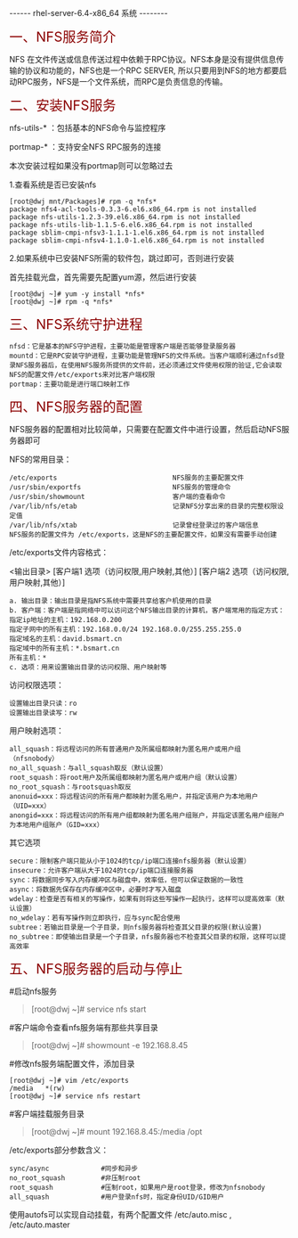 ------ rhel-server-6.4-x86_64 系统 --------

<font color=#8B0000 size=5>一、NFS服务简介</font>

NFS 在文件传送或信息传送过程中依赖于RPC协议。NFS本身是没有提供信息传输的协议和功能的，NFS也是一个RPC SERVER,
所以只要用到NFS的地方都要启动RPC服务，NFS是一个文件系统，而RPC是负责信息的传输。

<font color=#8B0000 size=5>二、安装NFS服务</font>

nfs-utils-* ：包括基本的NFS命令与监控程序

portmap-* ：支持安全NFS RPC服务的连接

本次安装过程如果没有portmap则可以忽略过去

1.查看系统是否已安装nfs
```
[root@dwj mnt/Packages]# rpm -q *nfs*
package nfs4-acl-tools-0.3.3-6.el6.x86_64.rpm is not installed
package nfs-utils-1.2.3-39.el6.x86_64.rpm is not installed
package nfs-utils-lib-1.1.5-6.el6.x86_64.rpm is not installed
package sblim-cmpi-nfsv3-1.1.1-1.el6.x86_64.rpm is not installed
package sblim-cmpi-nfsv4-1.1.0-1.el6.x86_64.rpm is not installed
```
2.如果系统中已安装NFS所需的软件包，跳过即可，否则进行安装

首先挂载光盘，首先需要先配置yum源，然后进行安装
```
[root@dwj ~]# yum -y install *nfs*
[root@dwj ~]# rpm -q *nfs*
```

<font color=#8B0000 size=5>三、NFS系统守护进程</font>

```
nfsd：它是基本的NFS守护进程，主要功能是管理客户端是否能够登录服务器
mountd：它是RPC安装守护进程，主要功能是管理NFS的文件系统。当客户端顺利通过nfsd登录NFS服务器后，在使用NFS服务所提供的文件前，还必须通过文件使用权限的验证,它会读取NFS的配置文件/etc/exports来对比客户端权限
portmap：主要功能是进行端口映射工作
```

<font color=#8B0000 size=5>四、NFS服务器的配置</font>

NFS服务器的配置相对比较简单，只需要在配置文件中进行设置，然后启动NFS服务器即可

NFS的常用目录：
```
/etc/exports                             NFS服务的主要配置文件
/usr/sbin/exportfs                       NFS服务的管理命令
/usr/sbin/showmount                      客户端的查看命令
/var/lib/nfs/etab                        记录NFS分享出来的目录的完整权限设定值
/var/lib/nfs/xtab                        记录曾经登录过的客户端信息
NFS服务的配置文件为 /etc/exports，这是NFS的主要配置文件，如果没有需要手动创建
```
/etc/exports文件内容格式：

<输出目录> [客户端1 选项（访问权限,用户映射,其他）] [客户端2 选项（访问权限,用户映射,其他）]
```
a. 输出目录：输出目录是指NFS系统中需要共享给客户机使用的目录
b. 客户端：客户端是指网络中可以访问这个NFS输出目录的计算机，客户端常用的指定方式：
指定ip地址的主机：192.168.0.200
指定子网中的所有主机：192.168.0.0/24 192.168.0.0/255.255.255.0
指定域名的主机：david.bsmart.cn
指定域中的所有主机：*.bsmart.cn
所有主机：*
c. 选项：用来设置输出目录的访问权限、用户映射等
```
访问权限选项：
```
设置输出目录只读：ro
设置输出目录读写：rw
```
用户映射选项：
```
all_squash：将远程访问的所有普通用户及所属组都映射为匿名用户或用户组（nfsnobody）
no_all_squash：与all_squash取反（默认设置）
root_squash：将root用户及所属组都映射为匿名用户或用户组（默认设置）
no_root_squash：与rootsquash取反
anonuid=xxx：将远程访问的所有用户都映射为匿名用户，并指定该用户为本地用户（UID=xxx）
anongid=xxx：将远程访问的所有用户组都映射为匿名用户组账户，并指定该匿名用户组账户为本地用户组账户（GID=xxx）
```
其它选项
```
secure：限制客户端只能从小于1024的tcp/ip端口连接nfs服务器（默认设置）
insecure：允许客户端从大于1024的tcp/ip端口连接服务器
sync：将数据同步写入内存缓冲区与磁盘中，效率低，但可以保证数据的一致性
async：将数据先保存在内存缓冲区中，必要时才写入磁盘
wdelay：检查是否有相关的写操作，如果有则将这些写操作一起执行，这样可以提高效率（默认设置）
no_wdelay：若有写操作则立即执行，应与sync配合使用
subtree：若输出目录是一个子目录，则nfs服务器将检查其父目录的权限(默认设置)
no_subtree：即使输出目录是一个子目录，nfs服务器也不检查其父目录的权限，这样可以提高效率
```

<font color=#8B0000 size=5>五、NFS服务器的启动与停止</font>

#启动nfs服务
>[root@dwj ~]# service nfs start  

#客户端命令查看nfs服务端有那些共享目录
>[root@dwj ~]# showmount -e 192.168.8.45

#修改nfs服务端配置文件，添加目录
```
[root@dwj ~]# vim /etc/exports
/media   *(rw)
[root@dwj ~]# service nfs restart
```
#客户端挂载服务目录
>[root@dwj ~]# mount 192.168.8.45:/media /opt

/etc/exports部分参数含义：
```
sync/async             #同步和异步
no_root_squash         #非压制root
root_squash            #压制root，如果用户是root登录，修改为nfsnobody
all_squash             #用户登录nfs时，指定身份UID/GID用户
```
使用autofs可以实现自动挂载，有两个配置文件 /etc/auto.misc , /etc/auto.master
